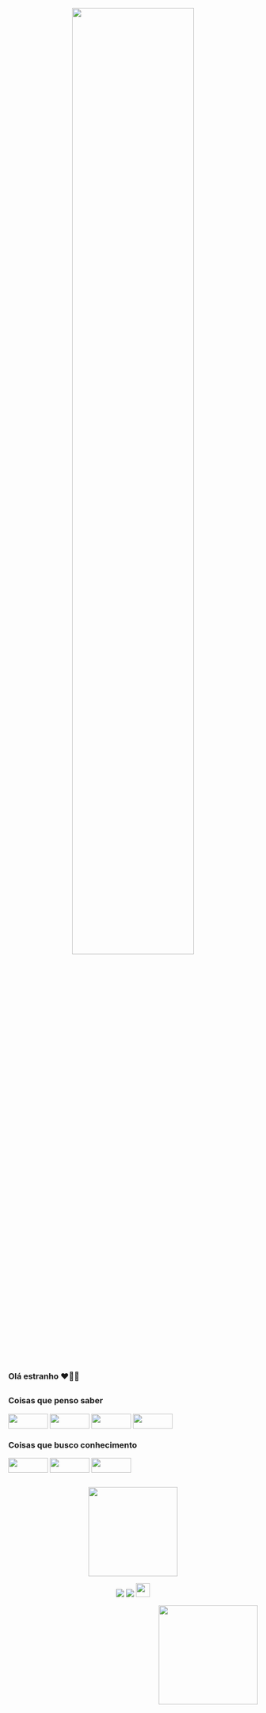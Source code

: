 
<p align="center"><a href="http://beacons.ai/aylinha"><img width="70%" src="https://media3.giphy.com/media/eMOms8pI5g5xD6Rn0s/giphy.gif?cid=790b761109d7301c17e1792e6a548b22e1933b19a6e9ad0d&rid=giphy.gif&ct=g" /></a></p>

### Olá estranho ♥🧙‍♀️ 


##

### Coisas que penso saber 

<div>

  <img align="center" height="30" width="80" src="https://img.shields.io/badge/CSS3-1572B6?style=for-the-badge&logo=css3&logoColor=white">
  <img align="center" height="30" width="80" src="https://img.shields.io/badge/HTML5-E34F26?style=for-the-badge&logo=html5&logoColor=white">
  <img align="center" height="30" width="80" src="https://img.shields.io/badge/salesforce-LWC-blue">
  <img align="center" height="30" width="80" src="https://img.shields.io/badge/salesforce-APEX-blue">



  </div>



### Coisas que busco conhecimento

<div>

  <img align="center" height="30" width="80" src="https://img.shields.io/badge/JavaScript-323330?style=for-the-badge&logo=javascript&logoColor=F7DF1E">
  <img align="center" height="30" width="80" src="https://img.shields.io/badge/React-20232A?style=for-the-badge&logo=react&logoColor=61DAFB">
  <img align="center" height="30" width="80" src="https://img.shields.io/badge/Python-14354C?style=for-the-badge&logo=python&logoColor=white">
  
  ##
  
 </div>
 
 <div align="center">
  <a href="https://github.com/aylastankovsky">
  <img height="180em" src="https://github-readme-stats.vercel.app/api?username=aylastankovsky&show_icons=true&theme=buefy&include_all_commits=true&count_private=true"/>
    
   
</div>
  
 
  

<div align="center">

  <a href="https://instagram.com/aylinha.css" target="_blank"><img src="https://img.shields.io/badge/Instagram-E4405F?style=for-the-badge&logo=instagram&logoColor=white" target="_blank"></a>
  <a href = "mailto:aylastankovsky@gmail.com"><img src="https://img.shields.io/badge/Gmail-D14836?style=for-the-badge&logo=gmail&logoColor=white" target="_blank"></a> 
  <a href="https://line.me/ti/p/S2cNIdC-KK" target="_blank"><img height="28" src="https://aleen42.github.io/badges/src/line.svg" target="_blank"></a>


</div>

   <div>
          <p align="right">
   <img width="200" src="https://media3.giphy.com/media/Z9cYsiCKyAWT7EiQRR/giphy.gif?cid=790b761160d35578dc661d5a9b80a0f9e9c09994d81e82b7&rid=giphy.gif&ct=g">                                
</p>
  </div>


